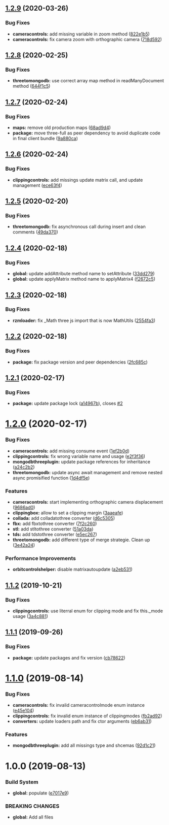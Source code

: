 ## [1.2.9](https://github.com/Itee/itee-plugin-three/compare/v1.2.8...v1.2.9) (2020-03-26)


### Bug Fixes

* **cameracontrols:** add missing variable in zoom method ([822e1b5](https://github.com/Itee/itee-plugin-three/commit/822e1b5db64d351b60ff542193f3778b133b271a))
* **cameracontrols:** fix camera zoom with orthographic camera ([718d592](https://github.com/Itee/itee-plugin-three/commit/718d592a2933cbf39c4883903b293571bb870fd6))

## [1.2.8](https://github.com/Itee/itee-plugin-three/compare/v1.2.7...v1.2.8) (2020-02-25)


### Bug Fixes

* **threetomongodb:** use correct array map method in readManyDocument method ([644f1c5](https://github.com/Itee/itee-plugin-three/commit/644f1c5903ca71a512624927a94ab9677ca2fd54))

## [1.2.7](https://github.com/Itee/itee-plugin-three/compare/v1.2.6...v1.2.7) (2020-02-24)


### Bug Fixes

* **maps:** remove old production maps ([68ad9d4](https://github.com/Itee/itee-plugin-three/commit/68ad9d4cc0bcd34f8a6392439bd8f6fd53287bf1))
* **package:** move three-full as peer dependency to avoid duplicate code in final client bundle ([9a880ca](https://github.com/Itee/itee-plugin-three/commit/9a880ca858d0d19da9b36d79741b6c4221fcedf6))

## [1.2.6](https://github.com/Itee/itee-plugin-three/compare/v1.2.5...v1.2.6) (2020-02-24)


### Bug Fixes

* **clippingcontrols:** add missings update matrix call, and update management ([ece63f4](https://github.com/Itee/itee-plugin-three/commit/ece63f429f90bde0d3cceea333589c1faa2e5b9e))

## [1.2.5](https://github.com/Itee/itee-plugin-three/compare/v1.2.4...v1.2.5) (2020-02-20)


### Bug Fixes

* **threetomongodb:** fix asynchronous call during insert and clean comments ([49da370](https://github.com/Itee/itee-plugin-three/commit/49da3700b04be95266cb18f229e8e1b6aa2cb416))

## [1.2.4](https://github.com/Itee/itee-plugin-three/compare/v1.2.3...v1.2.4) (2020-02-18)


### Bug Fixes

* **global:** update addAttribute method name to setAttribute ([33dd279](https://github.com/Itee/itee-plugin-three/commit/33dd27917d5260da20f0816f139b41378d767f3a))
* **global:** update applyMatrix method name to applyMatrix4 ([f2672c5](https://github.com/Itee/itee-plugin-three/commit/f2672c57b8469b3870b8727fd59fda26343d8f0b))

## [1.2.3](https://github.com/Itee/itee-plugin-three/compare/v1.2.2...v1.2.3) (2020-02-18)


### Bug Fixes

* **rzmloader:** fix _Math three js import that is now MathUtils ([2554fa3](https://github.com/Itee/itee-plugin-three/commit/2554fa38f80fce9b89d5ad141d62af3b3d9dc110))

## [1.2.2](https://github.com/Itee/itee-plugin-three/compare/v1.2.1...v1.2.2) (2020-02-18)


### Bug Fixes

* **package:** fix package version and peer dependencies ([2fc685c](https://github.com/Itee/itee-plugin-three/commit/2fc685ce718b95a65d77281817c6494517651a4d))

## [1.2.1](https://github.com/Itee/itee-plugin-three/compare/v1.2.0...v1.2.1) (2020-02-17)


### Bug Fixes

* **package:** update package lock ([a14967b](https://github.com/Itee/itee-plugin-three/commit/a14967b15787f542894754e6cd162e987f35eda7)), closes [#2](https://github.com/Itee/itee-plugin-three/issues/2)

# [1.2.0](https://github.com/Itee/itee-plugin-three/compare/v1.1.2...v1.2.0) (2020-02-17)


### Bug Fixes

* **cameracontrols:** add missing consume event ([1ef2b0d](https://github.com/Itee/itee-plugin-three/commit/1ef2b0d))
* **clippingcontrols:** fix wrong variable name and usage ([e2f3f36](https://github.com/Itee/itee-plugin-three/commit/e2f3f36))
* **mongodbthreeplugin:** update package references for inheritance ([a24c2b2](https://github.com/Itee/itee-plugin-three/commit/a24c2b2))
* **threetomongodb:** update async await management and remove nested async promisified function ([1d4df5e](https://github.com/Itee/itee-plugin-three/commit/1d4df5e))


### Features

* **cameracontrols:** start implementing orthographic camera displacement ([9686ad0](https://github.com/Itee/itee-plugin-three/commit/9686ad0))
* **clippingbox:** allow to set a clipping margin ([3aaeafe](https://github.com/Itee/itee-plugin-three/commit/3aaeafe))
* **collada:** add colladatothree converter ([d6c5305](https://github.com/Itee/itee-plugin-three/commit/d6c5305))
* **fbx:** add fbxtothree converter ([7f2c260](https://github.com/Itee/itee-plugin-three/commit/7f2c260))
* **stl:** add stltothree converter ([51a03da](https://github.com/Itee/itee-plugin-three/commit/51a03da))
* **tds:** add tdstothree converter ([e5ec267](https://github.com/Itee/itee-plugin-three/commit/e5ec267))
* **threetomongodb:** add different type of merge strategie. Clean up ([3e42a24](https://github.com/Itee/itee-plugin-three/commit/3e42a24))


### Performance Improvements

* **orbitcontrolshelper:** disable matrixautoupdate ([a2eb531](https://github.com/Itee/itee-plugin-three/commit/a2eb531))

## [1.1.2](https://github.com/Itee/itee-plugin-three/compare/v1.1.1...v1.1.2) (2019-10-21)


### Bug Fixes

* **clippingcontrols:** use literral enum for clipping mode and fix this._mode usage ([3a4c881](https://github.com/Itee/itee-plugin-three/commit/3a4c881))

## [1.1.1](https://github.com/Itee/itee-plugin-three/compare/v1.1.0...v1.1.1) (2019-09-26)


### Bug Fixes

* **package:** update packages and fix version ([cb78622](https://github.com/Itee/itee-plugin-three/commit/cb78622))

# [1.1.0](https://github.com/Itee/itee-plugin-three/compare/v1.0.0...v1.1.0) (2019-08-14)


### Bug Fixes

* **cameracontrols:** fix invalid cameracontrolmode enum instance ([e45e104](https://github.com/Itee/itee-plugin-three/commit/e45e104))
* **clippingcontrols:** fix invalid enum instance of clippingmodes ([fb2ad92](https://github.com/Itee/itee-plugin-three/commit/fb2ad92))
* **converters:** update loaders path and fix ctor arguments ([eb6ab31](https://github.com/Itee/itee-plugin-three/commit/eb6ab31))


### Features

* **mongodbthreeplugin:** add all missings type and shcemas ([92d1c21](https://github.com/Itee/itee-plugin-three/commit/92d1c21))

# 1.0.0 (2019-08-13)


### Build System

* **global:** populate ([e7017e9](https://github.com/Itee/itee-plugin-three/commit/e7017e9))


### BREAKING CHANGES

* **global:** Add all files
